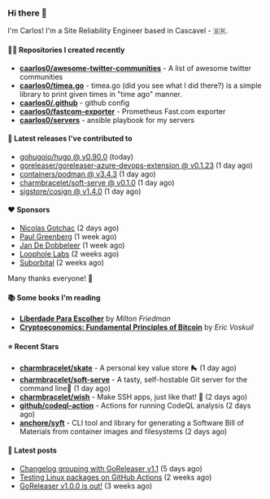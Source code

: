 ### Hi there 👋

I'm Carlos! I'm a Site Reliability Engineer based in Cascavel - 🇧🇷.

#### 👨‍💻 Repositories I created recently
- **[caarlos0/awesome-twitter-communities](https://github.com/caarlos0/awesome-twitter-communities)** - A list of awesome twitter communities
- **[caarlos0/timea.go](https://github.com/caarlos0/timea.go)** - timea.go (did you see what I did there?) is a simple library to print given times in &#34;time ago&#34; manner.
- **[caarlos0/.github](https://github.com/caarlos0/.github)** - github config
- **[caarlos0/fastcom-exporter](https://github.com/caarlos0/fastcom-exporter)** - Prometheus Fast.com exporter
- **[caarlos0/servers](https://github.com/caarlos0/servers)** - ansible playbook for my servers

#### 🚀 Latest releases I've contributed to


- [gohugoio/hugo @ v0.90.0](https://github.com/gohugoio/hugo/releases/tag/v0.90.0) (today)
- [goreleaser/goreleaser-azure-devops-extension @ v0.1.23](https://github.com/goreleaser/goreleaser-azure-devops-extension/releases/tag/v0.1.23) (1 day ago)
- [containers/podman @ v3.4.3](https://github.com/containers/podman/releases/tag/v3.4.3) (1 day ago)
- [charmbracelet/soft-serve @ v0.1.0](https://github.com/charmbracelet/soft-serve/releases/tag/v0.1.0) (1 day ago)
- [sigstore/cosign @ v1.4.0](https://github.com/sigstore/cosign/releases/tag/v1.4.0) (1 day ago)

#### ❤️ Sponsors
- [Nicolas Gotchac](https://github.com/ngotchac) (2 days ago)
- [Paul Greenberg](https://github.com/greenpau) (1 week ago)
- [Jan De Dobbeleer](https://github.com/JanDeDobbeleer) (1 week ago)
- [Loophole Labs](https://github.com/loopholelabs) (2 weeks ago)
- [Suborbital](https://github.com/suborbital) (2 weeks ago)

Many thanks everyone! 🙏

#### 📚 Some books I'm reading
- **[Liberdade Para Escolher](https://www.goodreads.com/book/show/17238591-liberdade-para-escolher)** by _Milton Friedman_
- **[Cryptoeconomics: Fundamental Principles of Bitcoin](https://www.goodreads.com/book/show/56919322-cryptoeconomics)** by _Eric Voskuil_

#### ⭐ Recent Stars


- **[charmbracelet/skate](https://github.com/charmbracelet/skate)** - A personal key value store 🛼 (1 day ago)
- **[charmbracelet/soft-serve](https://github.com/charmbracelet/soft-serve)** - A tasty, self-hostable Git server for the command line🍦 (1 day ago)
- **[charmbracelet/wish](https://github.com/charmbracelet/wish)** - Make SSH apps, just like that! 💫 (2 days ago)
- **[github/codeql-action](https://github.com/github/codeql-action)** - Actions for running CodeQL analysis (2 days ago)
- **[anchore/syft](https://github.com/anchore/syft)** - CLI tool and library for generating a Software Bill of Materials from container images and filesystems (2 days ago)

#### 📄 Latest posts
- [Changelog grouping with GoReleaser v1.1](https://carlosbecker.com/posts/goreleaser-changelog-groups/) (5 days ago)
- [Testing Linux packages on GitHub Actions](https://carlosbecker.com/posts/linux-pkgs-github-actions/) (2 weeks ago)
- [GoReleaser v1.0.0 is out!](https://carlosbecker.com/posts/goreleaser-v1/) (3 weeks ago)


